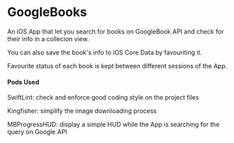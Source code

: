 # GoogleBooks

An iOS App that let you search for books on GoogleBook API and check for their info in a collecion view.

You can also save the book's info to iOS Core Data by favouriting it.

Favourite status of each book is kept between different sessions of the App.

#### Pods Used
SwiftLint: check and enforce good coding style on the project files

Kingfisher: simplify the image downloading process

MBProgressHUD: display a simple HUD while the App is searching for the query on Google API
